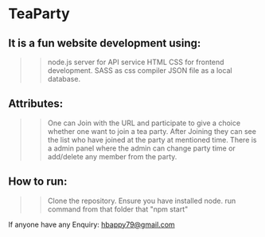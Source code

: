 # TeaParty

It is a fun website development using:
-----------------------------------
>> node.js server for API service
>> HTML CSS for frontend development.
>> SASS as css compiler
>> JSON file as a local database.

Attributes:
-----------------------------
>> One can Join with the URL and participate to give a choice whether one want to join a tea party.
>> After Joining they can see the list who have joined at the party at mentioned time.
>> There is a admin panel where the admin can change party time or add/delete any member from the party.

How to run:
-------------------------------
>> Clone the repository.
>> Ensure you have installed node.
>> run command from that folder that "npm start"

If anyone have any Enquiry: hbappy79@gmail.com
